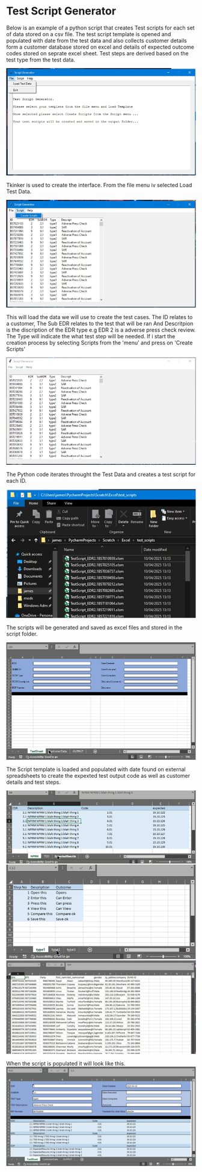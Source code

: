 
# Test Script Generator

Below is an example of a python script that creates Test scripts for each set of data stored on a csv file. The test script template is opened and populated with date from the test data and also collects customer details form a customer database stored on excel and details of expected outcome codes stored on seprate excel sheet. Test steps are derived based on the test type from the test data.


![Screenshot_1](https://github.com/JamesDevTest/JamesDevTest/blob/main/Examples/Test%20Generator/Capture.JPG)

Tkinker is used to create the interface. From the file menu iv selected Load Test Data.

![Screenshot_2](https://github.com/JamesDevTest/JamesDevTest/blob/main/Examples/Test%20Generator/Capture2.JPG)

This will load the data we will use to create the test cases. The ID relates to a customer, The Sub EDR relates to the test that will be ran And Descritpion is the discription of the EDR type e.g EDR 2 is a adverse press check review. The Type will indicate the what test step will be needed. If i start the creation process by selecting Scripts from the 'menu' and press on 'Create Scripts'

![Screenshot_3](https://github.com/JamesDevTest/JamesDevTest/blob/main/Examples/Test%20Generator/Animation4.gif)

The Python code iterates throught the Test Data and creates a test script for each ID. 

![Screenshot_4](https://github.com/JamesDevTest/JamesDevTest/blob/main/Examples/Test%20Generator/Capture5.JPG)

The scripts will be generated and saved as excel files and stored in the script folder.

![Screenshot_5](https://github.com/JamesDevTest/JamesDevTest/blob/main/Examples/Test%20Generator/Animation3.gif)

The Script template is loaded and populated with date found on external spreadsheets to create the expexted test output code as well as customer details and test steps.

![Screenshot_6](https://github.com/JamesDevTest/JamesDevTest/blob/main/Examples/Test%20Generator/Animation.gif)
![Screenshot_7](https://github.com/JamesDevTest/JamesDevTest/blob/main/Examples/Test%20Generator/Animation2.gif)
![Screenshot_8](https://github.com/JamesDevTest/JamesDevTest/blob/main/Examples/Test%20Generator/Capture9.JPG)

When the script is populated it will look like this.
![Screenshot_9](https://github.com/JamesDevTest/JamesDevTest/blob/main/Examples/Test%20Generator/Animation5.gif)
